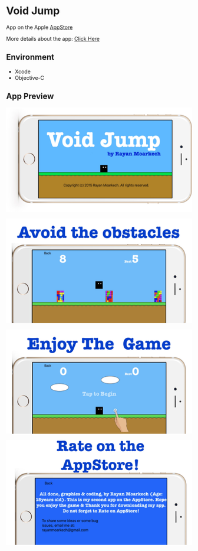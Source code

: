 # Void Jump

App on the Apple [AppStore](https://apps.apple.com/app/void-jump/id1071479281)

More details about the app: [Click Here](https://appadvice.com/game/app/void-jump/1071479281)

Environment
-
- Xcode
- Objective-C

App Preview
-

![Main](./AppStore%20Preview/Main.jpg)

![Obstacles](./AppStore%20Preview/Obstacles.jpg)

![EnjoyTheGame](./AppStore%20Preview/EnjoyTheGame.jpg)

![Rate](./AppStore%20Preview/Rate.jpg)
